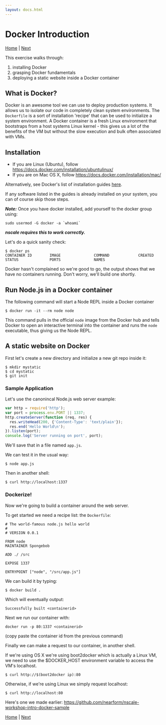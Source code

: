 ```yaml
---
layout: docs.html
---
```


# Docker Introduction
[Home](./) | [Next](./1-nscale-intro.html)

This exercise walks through:

1. installing Docker
2. grasping Docker fundamentals
3. deploying a static website inside a Docker container

## What is Docker?
Docker is an awesome tool we can use to deploy production systems. It allows us to isolate
our code in completely clean system environments. The `Dockerfile` is a sort of installation
'recipe' that can be used to initialize a system environment. A Docker container is a
fresh Linux environment that bootstraps from a host systems Linux kernel - this gives us a lot
of the benefits of the VM but without the slow execution and bulk often associated with
VMs.

## Installation

- If you are Linux (Ubuntu), follow https://docs.docker.com/installation/ubuntulinux/
- If you are on Mac OS X, follow https://docs.docker.com/installation/mac/

Alternatively, see Docker's list of installation guides [here](https://docs.docker.com/installation/).

If any software listed in the guides is already installed on your system, you can
of course skip those steps.

___Note:___ Once you have docker installed, add yourself to the docker group using:
```
sudo usermod -G docker -a `whoami`
```
 ___nscale requires this to work correctly.___

Let's do a quick sanity check:

```
$ docker ps
CONTAINER ID        IMAGE               COMMAND             CREATED             STATUS              PORTS               NAMES
```

Docker hasn't complained so we're good to go, the output shows
that we have no containers running. Don't worry, we'll build one shortly.

## Run Node.js in a Docker container

The following command will start a Node REPL inside a Docker container

```
$ docker run -it --rm node node
```

This command pulls in the official `node` image from the Docker hub and
tells Docker to open an interactive terminal into the
container and runs the `node` executable, thus giving us the
Node REPL.


## A static website on Docker

First let's create a new directory and initialize a new git repo
inside it:

```
$ mkdir mystatic
$ cd mystatic
$ git init
```

### Sample Application

Let's use the canonincal Node.js web server example:

```js
var http = require('http');
var port = process.env.PORT || 1337;
http.createServer(function (req, res) {
  res.writeHead(200, {'Content-Type': 'text/plain'});
  res.end('Hello World\n');
}).listen(port);
console.log('Server running on port', port);
```

We'll save that in a file named `app.js`.

We can test it in the usual way:
```
$ node app.js
```

Then in another shell:
```
$ curl http://localhost:1337
```

### Dockerize!

Now we're going to build a container around the web server.

To get started we need a recipe list: the `Dockerfile`:

```
# The world-famous node.js hello world
#
# VERSION 0.0.1

FROM node
MAINTAINER Spongebob

ADD ./ /src

EXPOSE 1337

ENTRYPOINT ["node", "/src/app.js"]
```

We can build it by typing:

```
$ docker build .
```

Which will eventually output:

```
Successfully built <containerid>
```

Next we run our container with:

```
docker run -p 80:1337 <containerid>
```

(copy paste the container id from the previous command)


Finally we can make a request to our container, in another
shell.

If we're using OS X we're using boot2docker which is actually a Linux VM,
we need to use the $DOCKER_HOST environment variable to access the VM's
localhost.

```
$ curl http://$(boot2docker ip):80
```
Otherwise, if we're using Linux we simply request localhost:

```
$ curl http://localhost:80
```


Here's one we made earlier:
<https://github.com/nearform/nscale-workshop-intro-docker-sample>

[Home](./) | [Next](./1-nscale-intro.html)
